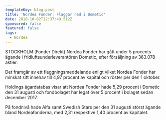 ```yaml
---
templateKey: blog-post
title: 'Nordea Fonder: Flaggar ned i Dometic'
date: 2018-10-02T12:37:49.512Z
sponsored: false
featured: false
tags:
  - Nordea
---
```

STOCKHOLM (Fonder Direkt) Nordea Fonder har gått under 5 procents ägande i fridluftsunderleverantören Dometic, efter försäljning av 363.078 aktier.

Det framgår av ett flaggningsmeddelande enligt vilket Nordea Fonder har minskat sitt innehav till 4,97 procent av kapital och röster per den 1 oktober.

Holdings ägardatabas visar att Nordea Fonder hade 5,29 procent i Dometic den 31 augusti och fondbolaget har legat över 5 procent i bolaget sedan december 2017.

På fondnivå hade Alfa samt Swedish Stars per den 31 augusti störst ägande bland Nordeafonderna, med 2,31 respektive 1,40 procent av kapitalet.
